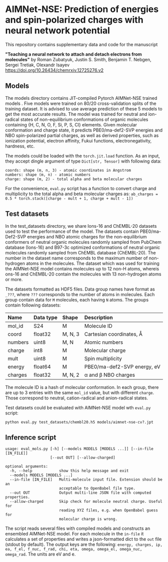 # AIMNet-NSE: Prediction of energies and spin-polarized charges with neural network potential


This repository contains supplementary data and code for the manuscript 

**"Teaching a neural network to attach and detach electrons from molecules"** by
Roman Zubatyuk, Justin S. Smith, Benjamin T. Nebgen, Sergei Tretiak, Olexandr Isayev
https://doi.org/10.26434/chemrxiv.12725276.v2


## Models

The models directory contains JIT-compiled Pytorch AIMNet-NSE trained models . Five models were trained on 80/20 cross-validation splits of the training dataset. It is advised to use average prediction of these 5 models to get the most accurate results. The model was trained for neutral and ion-radical states of non-equilibrium conformations of organic molecules containing {H, C, N, O, F, Si, P, S, Cl} elements. Given molecular conformation and charge state, it predicts PBE0/ma-def2-SVP energies and NBO spin-polarized partial charges, as well as derived properties, such as ionization potential, electron affinity, Fukui functions, electronegativity, hardness, etc.

The models could be loaded with the `torch.jit.load` function. As an input, they accept dingle argument of type `Dict[str, Tensor]` with following data:

```
coords: shape (m, n, 3) - atomic coordinates in Angstrom 
numbers: shape (m, n) - atomic numbers
charge: shape (m, 2) - total alpha and beta molecular charges
```

For the convenience, `eval.py` script has a function to convert charge and multiplicity to the total alpha and beta molecular charges as: `ab_charges = 0.5 * torch.stack([charge - mult + 1, charge + mult - 1])`

## Test datasets

In the test_datasets directory, we share Ions-16 and ChEMBL-20 datasets used to test the performance of the model. The datasets contain PBE0/ma-Def2-SVP energies and NBO atomic charges for the non-equilibrium conformers of neutral organic molecules randomly sampled from PubChem database (Ions-16) and B97-3c optimized conformations of  neutral organic molecules randomly sampled from ChEMBL database (ChEMBL-20). The number in the dataset name corresponds to the maximum number of non-hydrogen atoms in the molecules. The dataset which was used for training the AIMNet-NSE model contains molecules up to 12 non-H atoms, whereis ons-16 and ChEMBL-20 contain the molecules with 13 non-hydrogen atoms or more.

The datasets formatted as HDF5 files. Data group names have format as `_???`, where `???` corresponds to the number of atoms in molecules.  Each group contain data for `M` molecules, each having `N` atoms. The groups contain following datasets:

| Name    | Data type | Shape   | Description                    |
| :---    | :---      | :---    | :---                           |
| mol_id  | S24       | M       | Molecule ID                    |
| coord   | float32   | M, N, 3 | Cartesian coordinates, &#8491; |
| numbers | uint8     | M, N    | Atomic numbers                 |
| charge  | int8      | M       | Molecular charge               |
| mult    | uint8     | M       | Spin multiplicity              |
| energy  | float64   | M       | PBE0/ma-def2-SVP energy, eV    |
| charges | float32   | M, N, 2 | &#945; and &#946; NBO charges  |

The molecule ID is a hash of molecular conformation. In each group, there are up to 3 entries with the same `mol_id` value, but with different `charge`. Those correspond to neutral, cation-radical and anion-radical states.

Test datasets could be evaluated with AIMNet-NSE model wth `eval.py` script:

`python eval.py test_datasets/chembl20.h5 models/aimnet-nse-cv?.jpt`

## Inference script

```
usage: eval_mols.py [-h] [--models MODELS [MODELS ...]] [--in-file [IN_FILE]]
                    [--out OUT] [--allow-charged]

optional arguments:
  -h, --help            show this help message and exit
  --models MODELS [MODELS ...]
  --in-file [IN_FILE]   Multi-molecule input file. Extension should be an
                        acceptable to OpenBabel file type.
  --out OUT             Output multi-line JSON file with computed properties.
  --allow-charged       Skip check for molecule neutral charge. Useful for
                        reading XYZ files, e.g. when OpenBabel guess for
                        molecular charge is wrong.
```
The script reads several files with compiled models and constructs an ensembled AIMNet-NSE model. For each molecule in the `in-file` it calculates a set of properties and writes a json-formatted dict to the `out` file (stdout by default). The output keys are the following:
`energy, charges, ip, ea, f_el, f_nuc, f_rad, chi, eta, omega, omega_el, omega_nuc, omega_rad`. 
The units are eV and e. 


